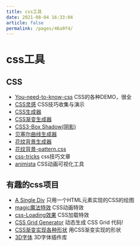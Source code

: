 ```yaml
---
title: css工具
date: 2021-08-04 16:33:04
article: false
permalink: /pages/46a9f4/
---
```

# css工具

## CSS
* [You-need-to-know-css](https://lhammer.cn/You-need-to-know-css/#/zh-cn/) CSS的各种DEMO，很全
* [CSS灵感](https://chokcoco.github.io/CSS-Inspiration/) CSS技巧收集与演示
* [CSS生成器](https://neumorphism.io/)
* [CSS渐变生成器](https://www.colorzilla.com/gradient-editor/)
* [CSS3-Box Shadow(阴影)](https://www.html.cn/tool/css3Preview/Box-Shadow.html)
* [贝塞尔曲线生成器](https://cubic-bezier.com)
* [花纹背景生成器](http://www.heropatterns.com/)
* [花纹背景-pattern.css](https://github.com/bansal-io/pattern.css)
* [css-tricks](https://css-tricks.com/) css技巧文章
* [animista](https://animista.net/) CSS动画可视化工具

## 有趣的css项目
- [A Single Div](https://a.singlediv.com/) 只用一个HTML元素实现的CSS的绘图
- [magic魔法特效](https://github.com/miniMAC/magic) CSS动画特效
- [css-Loading效果](https://epic-spinners.epicmax.co/) CSS加载特效
- [CSS Grid Generator](https://cssgrid-generator.netlify.app/) 动态生成 CSS Grid 代码!
- [CSS渐变实现各种形状](https://yuanchuan.dev/gradient-shapes/) 用CSS渐变实现的形状
- [3D字体](https://bennettfeely.com/ztext/) 3D字体插件库